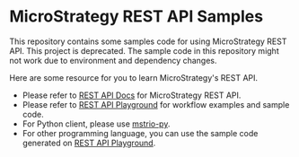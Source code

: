 # MicroStrategy REST API Samples

This repository contains some samples code for using MicroStrategy REST API. This project is deprecated. The sample code in this repository might not work due to environment and dependency changes.

Here are some resource for you to learn MicroStrategy's REST API.

- Please refer to [REST API Docs](https://microstrategy.github.io/rest-api-docs/) for MicroStrategy REST API.
- Please refer to [REST API Playground](https://github.com/MicroStrategy/rest-api-playground) for workflow examples and sample code.
- For Python client, please use [mstrio-py](https://github.com/MicroStrategy/mstrio-py).  
- For other programming language, you can use the sample code generated on [REST API Playground](https://github.com/MicroStrategy/rest-api-playground).
